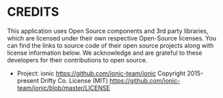 # CREDITS

This application uses Open Source components and 3rd party libraries, which are licensed under their own respective Open-Source licenses.
You can find the links to source code of their open source projects along with license information below.
We acknowledge and are grateful to these developers for their contributions to open source.

-   Project: ionic https://github.com/ionic-team/ionic
    Copyright 2015-present Drifty Co.
    License (MIT) https://github.com/ionic-team/ionic/blob/master/LICENSE

